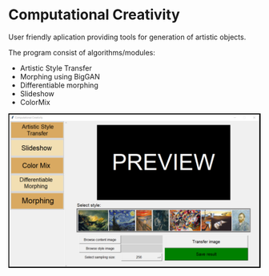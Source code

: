 # Computational Creativity
User friendly aplication providing tools for generation of artistic objects.

The program consist of algorithms/modules:
+ Artistic Style Transfer
+ Morphing using BigGAN
+ Differentiable morphing
+ Slideshow
+ ColorMix

![Program](GUI_AST_2.png)
